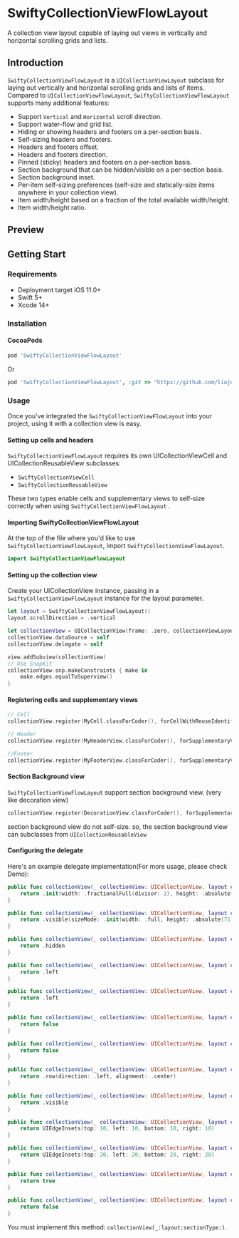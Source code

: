 # SwiftyCollectionViewFlowLayout

A collection view layout capable of laying out views in vertically and horizontal scrolling grids and lists.

## Introduction

`SwiftyCollectionViewFlowLayout` is a `UICollectionViewLayout` subclass for laying out vertically and horizontal scrolling grids and lists of items. Compared to `UICollectionViewFlowLayout`, `SwiftyCollectionViewFlowLayout` supports many additional features:

- Support `Vertical` and `Horizontal` scroll direction.
- Support water-flow and grid list.
- Hiding or showing headers and footers on a per-section basis.
- Self-sizing headers and footers.
- Headers and footers offset.
- Headers and footers direction.
- Pinned (sticky) headers and footers on a per-section basis.
- Section background that can be hidden/visible on a per-section basis.
- Section background inset.
- Per-item self-sizing preferences (self-size and statically-size items anywhere in your collection view).
- Item width/height based on a fraction of the total available width/height.
- Item width/height ratio.

## Preview

## Getting Start

### Requirements

- Deployment target iOS 11.0+
- Swift 5+
- Xcode 14+

### Installation

#### CocoaPods

```ruby
pod 'SwiftyCollectionViewFlowLayout'
```

Or

```ruby
pod 'SwiftyCollectionViewFlowLayout', :git => "https://github.com/liujunliuhong/SwiftyCollectionViewFlowLayout.git"
```

### Usage

Once you've integrated the `SwiftyCollectionViewFlowLayout` into your project, using it with a collection view is easy.

#### Setting up cells and headers

`SwiftyCollectionViewFlowLayout` requires its own UICollectionViewCell and UICollectionReusableView subclasses:

- `SwiftyCollectionViewCell`
- `SwiftyCollectionReusableView`

These two types enable cells and supplementary views to self-size correctly when using `SwiftyCollectionViewFlowLayout` .

#### Importing SwiftyCollectionViewFlowLayout

At the top of the file where you'd like to use `SwiftyCollectionViewFlowLayout`, import `SwiftyCollectionViewFlowLayout`.

```swift
import SwiftyCollectionViewFlowLayout
```

#### Setting up the collection view

Create your UICollectionView instance, passing in a `SwiftyCollectionViewFlowLayout` instance for the layout parameter.

```swift
let layout = SwiftyCollectionViewFlowLayout()
layout.scrollDirection = .vertical

let collectionView = UICollectionView(frame: .zero, collectionViewLayout: layout)
collectionView.dataSource = self
collectionView.delegate = self

view.addSubview(collectionView)
// Use SnapKit
collectionView.snp.makeConstraints { make in
    make.edges.equalToSuperview()
}
```

#### Registering cells and supplementary views

```swift
// Cell
collectionView.register(MyCell.classForCoder(), forCellWithReuseIdentifier: "MyCellReuseIdentifier")

// Header
collectionView.register(MyHeaderView.classForCoder(), forSupplementaryViewOfKind: UICollectionView.elementKindSectionHeader, withReuseIdentifier: "MyHeaderReuseIdentifier")

//Footer
collectionView.register(MyFooterView.classForCoder(), forSupplementaryViewOfKind: UICollectionView.elementKindSectionHeader, withReuseIdentifier: "MyFooterReuseIdentifier")
```

#### Section Background view

`SwiftyCollectionViewFlowLayout` support section background view. (very like decoration view)

```swift
collectionView.register(DecorationView.classForCoder(), forSupplementaryViewOfKind: SwiftyCollectionViewFlowLayout.SectionBackgroundElementKind, withReuseIdentifier: NSStringFromClass(DecorationView.classForCoder()))
```

section background view do not self-size. so, the section background view can subclasses from `UICollectionReusableView`

#### Configuring the delegate

Here's an example delegate implementation(For more usage, please check Demo):

```swift
public func collectionView(_ collectionView: UICollectionView, layout collectionViewLayout: SwiftyCollectionViewFlowLayout, itemSizeModeAt indexPath: IndexPath) -> SwiftyCollectionViewLayoutSizeMode {
    return .init(width: .fractionalFull(divisor: 2), height: .absolute(50))
}

public func collectionView(_ collectionView: UICollectionView, layout collectionViewLayout: SwiftyCollectionViewFlowLayout, visibilityModeForHeaderInSection section: Int) -> SwiftyCollectionViewLayoutSupplementaryVisibilityMode {
    return .visible(sizeMode: .init(width: .full, height: .absolute(75)))
}

public func collectionView(_ collectionView: UICollectionView, layout collectionViewLayout: SwiftyCollectionViewFlowLayout, visibilityModeForFooterInSection section: Int) -> SwiftyCollectionViewLayoutSupplementaryVisibilityMode {
    return .hidden
}

public func collectionView(_ collectionView: UICollectionView, layout collectionViewLayout: SwiftyCollectionViewFlowLayout, headerDirection section: Int) -> SwiftyCollectionViewLayoutSupplementaryDirection {
    return .left
}

public func collectionView(_ collectionView: UICollectionView, layout collectionViewLayout: SwiftyCollectionViewFlowLayout, footerDirection section: Int) -> SwiftyCollectionViewLayoutSupplementaryDirection {
    return .left
}

public func collectionView(_ collectionView: UICollectionView, layout collectionViewLayout: SwiftyCollectionViewFlowLayout, sectionInsetContainHeader section: Int) -> Bool {
    return false
}

public func collectionView(_ collectionView: UICollectionView, layout collectionViewLayout: SwiftyCollectionViewFlowLayout, sectionInsetContainFooter section: Int) -> Bool {
    return false
}

public func collectionView(_ collectionView: UICollectionView, layout collectionViewLayout: SwiftyCollectionViewFlowLayout, sectionType section: Int) -> SwiftyCollectionViewSectionType {
    return .row(direction: .left, alignment: .center)
}

public func collectionView(_ collectionView: UICollectionView, layout collectionViewLayout: SwiftyCollectionViewFlowLayout, visibilityModeForBackgroundInSection section: Int) -> SwiftyCollectionViewLayoutBackgroundVisibilityMode {
    return .visible
}

public func collectionView(_ collectionView: UICollectionView, layout collectionViewLayout: SwiftyCollectionViewFlowLayout, backgroundInset section: Int) -> UIEdgeInsets {
    return UIEdgeInsets(top: 10, left: 10, bottom: 10, right: 10)
}

public func collectionView(_ collectionView: UICollectionView, layout collectionViewLayout: SwiftyCollectionViewFlowLayout, insetForSectionAt section: Int) -> UIEdgeInsets {
    return UIEdgeInsets(top: 20, left: 20, bottom: 20, right: 20)
}

public func collectionView(_ collectionView: UICollectionView, layout collectionViewLayout: SwiftyCollectionViewFlowLayout, headerPinToVisibleBounds section: Int) -> Bool {
    return true
}

public func collectionView(_ collectionView: UICollectionView, layout collectionViewLayout: SwiftyCollectionViewFlowLayout, footerPinToVisibleBounds section: Int) -> Bool {
    return false
}
```

You must implement this method: `collectionView(_:layout:sectionType:)`.




